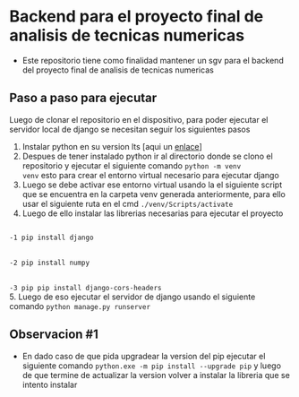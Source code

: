 # Backend para el proyecto final de analisis de tecnicas numericas
- Este repositorio tiene como finalidad mantener un sgv para el backend del proyecto final de analisis de tecnicas numericas

## Paso a paso para ejecutar
Luego de clonar el repositorio en el dispositivo, para poder ejecutar el servidor local de django se necesitan seguir los siguientes pasos

1. Instalar python en su version lts [aqui un <a href="https://www.python.org/downloads/">enlace</a>]
2. Despues de tener instalado python ir al directorio donde se clono el repositorio y ejecutar el siguiente comando <code>python -m venv venv</code> esto para crear el entorno virtual necesario para ejecutar django
3. Luego se debe activar ese entorno virtual usando la el siguiente script que se encuentra en la carpeta venv generada anteriormente, para ello usar el siguiente ruta en el cmd <code>./venv/Scripts/activate</code>
4. Luego de ello instalar las librerias necesarias para ejecutar el proyecto <br>
<code>
-1 pip install django 
</code> <br>
<code>
-2 pip install numpy 
</code> <br>
<code>
-3 pip pip install django-cors-headers
</code>
5. Luego de eso ejecutar el servidor de django usando el siguiente comando <code>python manage.py runserver</code>

## Observacion #1
- En dado caso de que pida upgradear la version del pip ejecutar el siguiente comando <code>python.exe -m pip install --upgrade pip</code> y luego de que termine de actualizar la version volver a instalar la libreria que se intento instalar